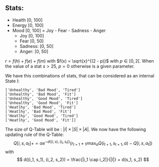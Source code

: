 ## Stats:

- Health [0, 100]
- Energy [0, 100]
- Mood [0, 100] = Joy - Fear - Sadness - Anger
  - Joy [0, 100]
  - Fear [0, 50]
  - Sadness: [0, 50]
  - Anger: [0, 50]

 $r = f(h) + f(e) + f(m)$ with $f(x) = \sqrt{x}^{(2 - p)}$ with $p \in [0,2[$. When the value of a stat $s > 25$, $p = 0$ otherwise is a given parameter. 

We have this combinations of stats, that can be considered as an internal State $I$:

```
['Unhealthy', 'Bad Mood', 'Tired']
['Unhealthy', 'Bad Mood', 'Fit']
['Unhealthy', 'Good Mood', 'Tired']
['Unhealthy', 'Good Mood', 'Fit']
['Heatlhy', 'Bad Mood', 'Tired']
['Heatlhy', 'Bad Mood', 'Fit']
['Heatlhy', 'Good Mood', 'Tired']
['Heatlhy', 'Good Mood', 'Fit']]
```

The size of Q-Table will be : $|I| \times |S| \times |A|$. We now have the following updating rule of the Q-Table:
$$
Q[i, s, a_t] += \alpha e^{-d((i, s), (i_t, s_t))} (r_{t+1} + \gamma \text{max}_aQ(i_{t+1}, s_{t+1}, a) - Q[i, s, a_t])
$$
with
$$
d((i_1, s_1), (i_2, s_2)) = \frac{|i_1 \cap i_2|}{|I|}  + d(s_1, s_2)
$$
